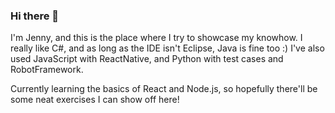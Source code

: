 ### Hi there 👋

I'm Jenny, and this is the place where I try to showcase my knowhow. I really like C#, and as long as the IDE isn't Eclipse, Java is fine too :) I've also used JavaScript with ReactNative, and Python with test cases and RobotFramework.

Currently learning the basics of React and Node.js, so hopefully there'll be some neat exercises I can show off here!

<!--
**JennyKor/JennyKor** is a ✨ _special_ ✨ repository because its `README.md` (this file) appears on your GitHub profile.

Here are some ideas to get you started:

- 🔭 I’m currently working on ...
- 🌱 I’m currently learning ...
- 👯 I’m looking to collaborate on ...
- 🤔 I’m looking for help with ...
- 💬 Ask me about ...
- 📫 How to reach me: ...
- 😄 Pronouns: ...
- ⚡ Fun fact: ...
-->
